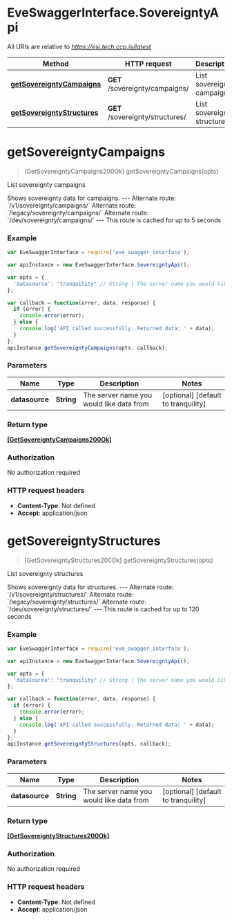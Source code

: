 # EveSwaggerInterface.SovereigntyApi

All URIs are relative to *https://esi.tech.ccp.is/latest*

Method | HTTP request | Description
------------- | ------------- | -------------
[**getSovereigntyCampaigns**](SovereigntyApi.md#getSovereigntyCampaigns) | **GET** /sovereignty/campaigns/ | List sovereignty campaigns
[**getSovereigntyStructures**](SovereigntyApi.md#getSovereigntyStructures) | **GET** /sovereignty/structures/ | List sovereignty structures


<a name="getSovereigntyCampaigns"></a>
# **getSovereigntyCampaigns**
> [GetSovereigntyCampaigns200Ok] getSovereigntyCampaigns(opts)

List sovereignty campaigns

Shows sovereignty data for campaigns.  ---  Alternate route: &#x60;/v1/sovereignty/campaigns/&#x60;  Alternate route: &#x60;/legacy/sovereignty/campaigns/&#x60;  Alternate route: &#x60;/dev/sovereignty/campaigns/&#x60;   ---  This route is cached for up to 5 seconds

### Example
```javascript
var EveSwaggerInterface = require('eve_swagger_interface');

var apiInstance = new EveSwaggerInterface.SovereigntyApi();

var opts = { 
  'datasource': "tranquility" // String | The server name you would like data from
};

var callback = function(error, data, response) {
  if (error) {
    console.error(error);
  } else {
    console.log('API called successfully. Returned data: ' + data);
  }
};
apiInstance.getSovereigntyCampaigns(opts, callback);
```

### Parameters

Name | Type | Description  | Notes
------------- | ------------- | ------------- | -------------
 **datasource** | **String**| The server name you would like data from | [optional] [default to tranquility]

### Return type

[**[GetSovereigntyCampaigns200Ok]**](GetSovereigntyCampaigns200Ok.md)

### Authorization

No authorization required

### HTTP request headers

 - **Content-Type**: Not defined
 - **Accept**: application/json

<a name="getSovereigntyStructures"></a>
# **getSovereigntyStructures**
> [GetSovereigntyStructures200Ok] getSovereigntyStructures(opts)

List sovereignty structures

Shows sovereignty data for structures.  ---  Alternate route: &#x60;/v1/sovereignty/structures/&#x60;  Alternate route: &#x60;/legacy/sovereignty/structures/&#x60;  Alternate route: &#x60;/dev/sovereignty/structures/&#x60;   ---  This route is cached for up to 120 seconds

### Example
```javascript
var EveSwaggerInterface = require('eve_swagger_interface');

var apiInstance = new EveSwaggerInterface.SovereigntyApi();

var opts = { 
  'datasource': "tranquility" // String | The server name you would like data from
};

var callback = function(error, data, response) {
  if (error) {
    console.error(error);
  } else {
    console.log('API called successfully. Returned data: ' + data);
  }
};
apiInstance.getSovereigntyStructures(opts, callback);
```

### Parameters

Name | Type | Description  | Notes
------------- | ------------- | ------------- | -------------
 **datasource** | **String**| The server name you would like data from | [optional] [default to tranquility]

### Return type

[**[GetSovereigntyStructures200Ok]**](GetSovereigntyStructures200Ok.md)

### Authorization

No authorization required

### HTTP request headers

 - **Content-Type**: Not defined
 - **Accept**: application/json

